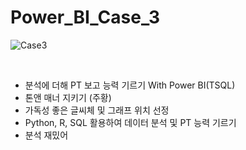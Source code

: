 # Power_BI_Case_3



![Case3](https://user-images.githubusercontent.com/57430754/124533208-dce7ed80-de4c-11eb-805b-2ff68ea1d4cb.png)

<br>

- 분석에 더해 PT 보고 능력 기르기 With Power BI(TSQL)
- 톤앤 매너 지키기 (주황)
- 가독성 좋은 글씨체 및 그래프 위치 선정
- Python, R, SQL 활용하여 데이터 분석 및 PT 능력 기르기
- 분석 재밌어